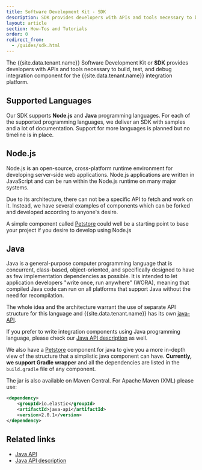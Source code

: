 ```yaml
---
title: Software Development Kit - SDK
description: SDK provides developers with APIs and tools necessary to build, test, and debug integration component for the integration platform.
layout: article
section: How-Tos and Tutorials
order: 0
redirect_from:
  - /guides/sdk.html
---
```


The {{site.data.tenant.name}} Software Development Kit or **SDK** provides
developers with APIs and tools necessary to build, test, and debug integration
component for the {{site.data.tenant.name}} integration platform.

## Supported Languages

Our SDK supports **Node.js** and **Java** programming languages.
For each of the supported programming languages, we deliver an SDK with samples
and a lot of documentation. Support for more languages is planned but no timeline
is in place.

## Node.js

Node.js is an open-source, cross-platform runtime environment for developing
server-side web applications. Node.js applications are written in JavaScript and
can be run within the Node.js runtime on many major systems.

Due to its architecture, there can not be a specific API to fetch and work on it.
Instead, we have several examples of components which can be forked and developed
according to anyone's desire.

A simple component called [Petstore]({{site.data.tenant.petStoreSourceNodeJS}})
could well be a starting point to base your project if you desire to develop using Node.js

## Java

Java is a general-purpose computer programming language that is concurrent,
class-based, object-oriented, and specifically designed to have as few
implementation dependencies as possible. It is intended to let application
developers "write once, run anywhere" (WORA), meaning that compiled Java code
can run on all platforms that support Java without the need for recompilation.

The whole idea and the architecture warrant the use of separate API structure
for this language and {{site.data.tenant.name}} has its own [java-API]({{site.data.tenant.javaAPISource}}).

If you prefer to write integration components using Java programming language,
please check our [Java API description]({{site.data.tenant.javaAPIDocs}}) as well.

We also have a [Petstore]({{site.data.tenant.petStoreSourceJava}})
component for java to give you a more in-depth view of the structure that a
simplistic java component can have. **Currently, we support Gradle wrapper** and
all the dependencies are listed in the `build.gradle` file of any component.

The jar is also available on Maven Central. For Apache Maven (XML) please use:

```xml
<dependency>
    <groupId>io.elastic</groupId>
    <artifactId>java-api</artifactId>
    <version>2.0.1</version>
</dependency>
```
## Related links

- [Java API]({{site.data.tenant.javaAPISource}})
- [Java API description]({{site.data.tenant.javaAPIDocs}})
